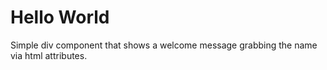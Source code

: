 # Hello World

Simple div component that shows a welcome message grabbing the name via html attributes.
